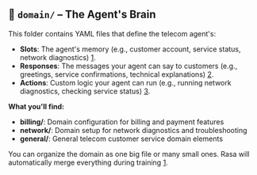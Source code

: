 ## 📂 `domain/` – The Agent's Brain

This folder contains YAML files that define the telecom agent's:
- **Slots**: The agent's memory (e.g., customer account, service status, network diagnostics) [1](https://rasa.com/docs/reference/primitives/slots/).
- **Responses**: The messages your agent can say to customers (e.g., greetings, service confirmations, technical explanations) [2](https://rasa.com/docs/reference/primitives/responses).
- **Actions**: Custom logic your agent can run (e.g., running network diagnostics, checking service status) [3](https://rasa.com/docs/reference/primitives/custom-actions).

**What you'll find:**
- **billing/**: Domain configuration for billing and payment features
- **network/**: Domain setup for network diagnostics and troubleshooting
- **general/**: General telecom customer service domain elements

You can organize the domain as one big file or many small ones. Rasa will automatically merge everything during training [1](https://rasa.com/docs/reference/config/domain).
